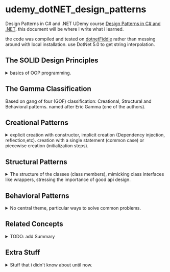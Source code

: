 # udemy_dotNET_design_patterns

Design Patterns in C# and .NET
UDemy course [Design Patterns in C# and .NET](https://www.udemy.com/course/design-patterns-csharp-dotnet).
this document will be where I write what i learned.

the code was compiled and tested on [dotnetFiddle](https://dotnetfiddle.net/) rather than messing around with local installation. use DotNet 5.0 to get string interpolation.

## The SOLID Design Principles
<details>
<summary>
basics of OOP programming.
</summary>

### Single Responsibility Principle

Any particular class / function / object should have only one reason to change.  
External functionalities aren't part of the core class and should go in a helper module. A red flag for violation of the principal is use of external resources like files, streams or sockets.

### Open Closed Principle

Class should be open for extension (derived classes), closed for changes (modifications). Changes to derived classes should not require changes in the base class. 

example of using ISpecification and Combinators.

### Liskov Substitution Principle

You can always use a derived class when a base class is expected. the classic example of squares and rectangles (which aren't fit for the Liskov substitution!).

### Interface Segregation Principle

Interfaces should require the minimal functionality, and nothing else. don't require more functionality in the interface then needed. "don't pay for what you don't need!", separate interfaces to the minimal requirements and combine them as higher level interfaces if needed (interfaces can inherit).  

*YAGNI*: you ain't going to need it.  
A red flag is functions that aren't supported (throw exceptions, do no-ops, always error).

### Dependency Inversion Principle
High level modules should not depend of low level modules. Use abstractions.  
Consume classes as interfaces, so they are decoupled from other classes which uses them. Don't depend on concrete classes in input / member variables. Prefer using interfaces (for both levels).

</details>

## The Gamma Classification

Based on gang of four (GOF) classification: Creational, Structural and Behavioral patterns. named after Eric Gamma (one of the authors).


## Creational Patterns

<details>
<summary>
explicit creation with constructor, implicit creation (Dependency injection, reflection,etc). creation with a single statement (common case) or piecewise creation (initialization steps).
</summary>


### Builder
<details>
<summary>
When piecewise object construction is complicated, provide an API for doing it succinctly.
</summary>
Some objects are complicated to build. but a constructor with too many arguments isn't a reasonable behavior. A builder class is a separate class that is used to hold all the pieces together until finally calling the real class constructor.

Think about the C# StringBuilder which is used to build a string object. 
``` csharp
static void Main(string[] args)
{
    var sb = New StringBuilder();
    sb.append("str1");
    sb.append("str2");
    var str = sb.toString();
    };
}
```
we can imagine a specialized HTMLBuilder class that nows how to write elements inside a tag and construct the final string, and it can add children elements and create the final html text. this is similar to what react does with javaX.


**Fluent Interface**: an interface for chaining together commands by always returning the reference to the active object.

``` csharp
public class MyClass
{
    public MyClass Foo(int x)
    {
        //do something with x
        return this;
    }

    static void Main(string[] args)
    {
    var myclass = New MyClass();
    my.class.foo(1).foo(2);
    };
}
```

There is a problem in inheriting from fluent interface. if we methods from the base class, they return the reference as the base class, which has limited functionality. we can use the [Curiously Recurring Template Pattern](https://en.wikipedia.org/wiki/Curiously_recurring_template_pattern) to always return the most derived class.

``` csharp
public class MyClass
{
    public MyClass Foo(int x)
    {
        //do something with x
        return this;
    }

}

public class MyClassDerived : MyClass
{
    public MyClassDerived bar(string x)
    {
        //do something with x
        return this;
    }
}

public class BaseCRTP<SELF>: BaseCRTP<SELF}>
{
    public SELF Foo(int x)
    {
        //do something with x
        return (SELF)this;
    }

}

public class DerivedCRTP<SELF> : BaseCRTP<DerivedCRTP<SELF>>
{
    public SELF bar(string x)
    {
        //do something with x
        return (SELF)this;
    }

}
static void Main(string[] args)
{
    var myclass = New MyClassDerived();
    // this will fail!
    //my.class.foo(1).bar("laa");
    // this will work
    var myCRTP = new DerivedCRTP<DerivedCRTP>();
    myCRTP.foo(1).bar("laa");
};
```
we can add a method *.build()* that actually constructs the final object in the end.  

#### Functional Builder

An example of using a functional builder: a builder object with a list of functions, extension methods and open/closed principal. then we can make this an abstract builder class that can work for any type of class

#### Faceted Builder

using a *facade* design pattern to hold the reference to class, and then using more than one builder on it. the containing object exposes different builders (with the same object as the reference) and allows the user to switch between different 'builder' mechanisms.

</details>

### Factories

<details>
<summary>
A component responsible solely for the wholesale (not piecewise) creation of objects.
</summary>

#### Factory Method

Normal constructors must have the same (none descriptive) name, if you want to provide defaults this can turn into a mess ("optional parameters hell"). you can't have the same parameters for different functions because that's not possible in overloading functions (all the ctors have the same name!) and you can't give a derived class without explicitly calling for that derived class ctor.

##### Point Example 

we have a Point constructor that take x,y coordinates, and we want a constructor that can take polar points (rho, theta), but we already have a constructor with (double,double) arguments. so we can start adding parameters to determine how to use the doubles. but this is uncomfortable, and we lose the explicit naming of the parameters and we must have documentation explaining this.  
If we want to be explicit, we can have derived class (cartesian point,polar point) that have properly named constructors, but that feels like a misuse of inheritance. the functionality is still the same and still exists solely in the base class.  
C# resharper actually had a quick action to refactor a constructor into a factory method. This is a static class function that calls the (preferably private/protected) constructor.

##### Asynchronous Factory Method

We can't do a-synchronized stuff inside a constructor. We can have a separate init async function that is used severalty. but then we relay on the user to call it after each creation. to ensue this we can add factory method that calls the constructor and then the async initialization method before returning it to the user.



#### Factory Class

if we have big enough class, it might be better in terms of SRP (single responsibility principle) to separate the class creation methods (factory methods) from the class itself. so we can have a Factory class with a sole reputability of providing ways to create the object.  
we can fiddle around with the access modifiers by making it internal (so only the package classes can create it). Alternatively, we can make the factory a static inner class (and the constructor private) so that no external code can create the class, and the only way to create instances of this object is via the static factory class, which has access to other private methods of the containing class.

we can see this in action in C# [Task.Factory](https://docs.microsoft.com/en-us/dotnet/api/system.threading.tasks.taskfactory?view=net-5.0).

we can have factory properties: always create an object with some specified parameters. if this object can't be changed, then it's better to have it as a singleton/static class member (initialled just once)
``` csharp
public class Point
{
    private Point(x,y)
    {
        // constructor..
    }
    public static Point OriginProperty => new Point(0,0); // new point each call
    public static Point OriginMember = new Point(0,0); // created once
}
```

#### Abstract Factory (Interface Factory)

**name is misleading, abstract in this context means interface, not a 'base class that can't be instantiated on its' own'.**  
Give out ~~abstract~~ interface objects (rather than concrete objects). we can also have interface for the abstract factory itself, so that's an hierarchical factory design.  
the example in the video is a hot drinks machine which uses Activator.CreateInstance() to create classes with reflection.

the example has a bit of violating the OCP (open close principle) by using enums. it can be fixed with reflections again (on with dependency injection, as it should be used in production code), we take all classes that implement the interface from the assembly (avoiding the interface itself) and create them as our factories. to create an actual drink we have a method to expose the available options with a primitive type identifer (index number, string name) that we can accept from the user (don't forget to validate it!) and access the correct factory.
</details>

### Prototype

<details>
<summary>
A partially or fully initialized object that you copy (clone) and make use of.
</summary>

All about object copying. We don't design object from scratch. we make a copy and then change it. sometimes it's called a 'clone' of the object, we need deep copying.  
we can either implement DeepCopy as a method/interface ourselves or use a serializer.

#### ICloneable is bad? what about Copy Constructors?

C# provides an interface ICloneable with the method Clone(), but it doesn't specify if it's a shallow copy or deep copy. and it always returns an object frm type Object (we need to explicitly cast it). Clone() sometimes specifies if it does a shallow copy.  
Another concept is taken from C++, the copy constructor. a constructor overload that takes an instance of the same class and calls the copy constructor on the members. but it's weird to do something c++ in c#.

#### IPrototype<T> interface

what about an interface that is both generic (DeepClone() returns T, no need to cast it) and explicitly does deep copying? it's possible, but still cumbersome, because it needs to be implemented in each member of the object.  
This approach doesn't scale well with large inheritance hierarchy. Each derived class must be able to pass parameters to the base class, and there's a lot of repetition going on. we can around it by requiring the class to have a empty default constructor, and implement a method to copy it's own properties into an object of the same class. we also have a default DeepCopy() method. the CopyTo() method copies it's own class properties and calls the base class CopyTo() method. there's an issue of casting to use the default implementation method. there is a problem that deepCopy() can not only copy a derived class, it can also copy a derived class into a base class.

``` csharp
public interface IDeepCopyable<T> where T: new()
{
    void CopyTo(T target);
    //default implementation?
    T DeepCopy()
    {
        T t = new T();
        CopyTo(t);
        return t;
    }
}
```


#### Copy Through Serialization

why bother with all the inheritance and interfaces when can simply use  extension methods on any type by serializing and deserializing. if we want to use the binary formatter, then all the classes and members must be using the [\[Serializable\] attribute](https://docs.microsoft.com/en-us/dotnet/api/system.serializableattribute?view=net-5.0). but we can choose other formatters, each serializer has different requirements. the xmlSerializer requires an empty parameterless constructor.

``` csharp
//extension method, takes this as argument, so can be called on anything?
public static T DeepCopy<T>(this T self)
{
    var stream = new MemoryStream();
    var formatter = new BinaryFormatter(); //requires the [Serializable] attribute
    formatter.serialize(stream, self); //write to stream
    stream.seek(0,SeekOrigin.Begin);  //start of stream;
    object copy = formatter.Deserialize(stream); //read from stream
    stream.close(); //maybe we could have used 'using'
    return (T) copy; //cast to T;
}

public static T DeepCopyXml<T>(this T self)
{
    using (var stream = new MemoryStream()) //will close the stream on it's own.
    {
        var serializer = new XmlSerializer(typeof(T));
        serializer.Serialize(stream,self);
        stream.Position = 0; //same as Seek, bring the stream back to the start;
        return (T)serializer.Deserialize(stream);
    }
}
```
</details>

### Singleton

<details>
<summary>
A component which is instantiated only once.
</summary>

The very hated pattern, even said that is often a design smell.

for some components, it doesn't makes sense to have more than one object of it's kind. important when construction is expensive, we don't want to allow more creations of it, and we want the entire system to use the same instance.
 
keep the constructor private and have a static instance, all the usual lazy or eager instantiation, we can use the system Lazy<> class if we want.

there is a problem: the singleton is a hard coded reference, so testing any component that uses it means testing on a 'live' component, and we can't write tests because the data might change, and we are using the live component (and one day, we will do something stupid to mess it up and the whole team will have to stop everything and fix it), so things are already in danger. we can mitigate this by using dependency injection. 

instead of implementing a singleton, we create a normal class, and use a dependency injection framework to treat it as such.

``` csharp
public void DependencyInjection()
{
    var cb = new ContainerBuilder(); //dependency 
    cb.RegisterType<OrdinaryDatabase>() //register the normal class or mock data
    .As<IDatabase> //the interface it implements
    .SingleInstance(); // require just one of them.
    cb.RegisterType<ConfigurableRecordFinder>(); //register a type that uses the interface.
    using (var c = cb.Build())
    {
        var rf = c.Resolve<ConfigurableRecordFinder>();
    }
}
```

why Singleton and not static? because we can't use dependency injection with static class. but there is something called [monostate pattern](https://stackoverflow.com/questions/624653/is-monostate-the-good-cousin-of-the-evil-singleton) which aims to have our cake and eat it. we can use 'new' to instantiate new objects, but all objects are referring to static fields. so maybe this means we can inherit from the class and still keep a single state.

thread safety: we can have a singleton for each thread by using a ThreadLocal<> wrapper and combine it with the other singleton implementations. we can also get the same results by using some container framework like we did with the dependency injection.

#### Ambient context pattern

some data that is changing, but also shared?
example in video. stack of contexts? scoping, disposing.   

</details>

</details>

## Structural Patterns

<details>
<summary>
The structure of the classes (class members), mimicking class interfaces like wrappers, stressing the importance of good api design.
</summary>

### Adapter

<details>
<summary>
A construct which adapts an existing interface X to conform to the required interface Y.
</summary>
imagine a electrical adapter for different power outlets.  
we take one class and force it to conform to some given interface, either by creating a new class or forwarding calls. can be as simple or as complicated as needed.

#### Caching

If our adapter uses a large amount of temporary data (creating objects), it might be more efficient to do some caching and retain the data internally. this of course assumes that we are going to reuse the same objects and that they are constant and not changing.

#### Generic Value Adapter

*not sure what's the point, actually*  
this would be trivial in c++. but in c# this requires quite a bit of work. there is a big example that. see file. basically, we need to propagate the type information in the entire hierarchy, we simply throw TSelf everywhere.

#### Adapter with dependency injection

an example with the container pattern and the command pattern. we use the *ContainerBuilder.RegisterAdapter()* method and the metadata feature.

</details>

### Bridge

<details>
<summary>
A mechanism that decouples an interface (hierarchy) from implementation (hierarchy).
</summary>
Avoiding a 'cartesian product complexity explosion' situation, if we have different features in a class hierarchy, each inheritance level can double the amount of classes. we rather use aggregation/composition than inheritance.  
if an interface has two options, we don't add the interface implementation to the class definition, we keep it as member so it doesn't require us to stack levels of inheritance classes.
should probably go along with dependency injection.

I think the difference between this a a decorator is that decorator is designed to hold itself in a nested level, while the bridge pattern is about horizontal levels. I think that this can be achieved with templates, but who am i to decide..?
</details>

### Composite

<details>
<summary>
A mechanism for treating individual (scalar) object and compositions of objects in a uniform matter.
</summary>

An example of a drawing application using a Composite to aggregate Graphic Objects together. the base class contains other object of itself. object can contain both it's own data and components, and the API doesn't care about it.  
An example of a neuron network containing a neuron class, a neuron layer and eventually a neuron rind. instead, we treat a single neuron as a collection of neuron as well. we define the neuron class an IEnumerable\<neuron\>, and **define the api around the collection of elements**, so we can treat a singular element the same as the aggregate.

going back to the open closed principle, where we created an 'AndSpecification' as a combinator of ISpecification, we can replace it with a 'CompositeSpecification' base class that can handle any number of CompositeSpecification (single, two, many) which can be combined in different ways.

based on the exercise, we should look at the IEnumerable interface.

</details>

### Decorator

<details>
<summary>
Facilitates the addition of behaviors to individual object without inheriting from them.
</summary>

sticking to the open code principle, extend functionality, keep the new changes separate (single responsibility principle), also work with sealed objects that can't be inherited.

it may or may not proxy calls to the decorated objects, it allows us to create runtime different decorators chains. we can use dynamic decorations (by passing around objects as references), or static decorations, which aren't as complex because of how the language treats generics (it's much more impressive in c++).

#### Decorating a Sealed class - CodeBuilder and StringBuilder

example of decorating the StringBuilder class. it's a sealed class (can't inherit from it) so if we need new functionality, we can't simply inherit and override. StringBuilder is actually a fluent class, so even if we delegate everything to the StringBuilder member, we need some manual changes.

#### Adapter - Decorator 

a class that uses both a StringBuilder member and adapts it to conform to regular string operations (constructor from string literal, concatenation with strings with the plus operator). this allows us quickly refactor any inefficient string objects into more efficient code (which is implemented via the StringBuilder) without changing any operations besides the creation of the object.

#### Pseudo Multiple Inheritance

C# and java don't support multiple inheritance. we use interfaces instead. but if we still need more than one base class (for member variables), we can use composition. the 'derived' class implements the interfaces, but delegates them to member variables.  
this brings back the diamond inheritance problem, if the two members (which are supposed to be base class) have a common property, we need to keep the values in sync. there isn't a 'clean' virtual inheritance like in c++.

#### Multiple Inheritance with Default interface members

modern c# allows us to have default implementations for interface methods;
``` csharp
public interface ICreature
{
    int Age {get; set;}
}

public interface IBird:ICreature
{
    void Fly()
    {
        if (Age >10)
        {
            Console.WriteLine("Flying!");
        }
    }
}
```
options of adding behaviors
1. Inheritance
2. Wrapper class
3. Extension methods.
4. C#8 default interface methods.

we can't actually call the default methods from the concrete class (if we the derived class didn't implement it), we must refer to our object as the interface via casting  or by using the "if (o **is** Obj obj)" syntax.

#### Dynamic Decorator Composition

this is probably the classic way to learn decorator design pattern,an object holds a reference to an object of the same interface, and delegates the operations after (or before) adding it's own special behavior.

there is a possible issue with Dynamic Decorator Composition, we can create a cycle that two decorators modify the same 'functionality', what does it mean that a shape has two 'color decorator'?. this can't be statically detected.  
this can be solved with a CyclePolicy:
``` csharp
public abstract class ShapeDecoratorCyclePolicy
{
    public abstract bool TypeAdditionAllowed(Type type,IList<Type> allTypes);
    public abstract bool ApplicationAllowed(Type type,IList<Type> allTypes);
}

public class ThrowOnCyclePolicy:ShapeDecoratorCyclePolicy
{
    private bool handler(Type type,IList<Type> allTypes)
    {
        if (allTypes.Contains(type))
        {
            throw new InvalidOperationsException($"cycle!");
        }
        return true;
    }
    public override bool TypeAdditionAllowed(Type type,IList<Type> allTypes)
    {
        return handler(type,allTypes);
    }
    public override bool ApplicationAllowed(Type type,IList<Type> allTypes)
    {
        return handler(type,allTypes);
    }
}
```
there is an common practice in c# of having both a generic and none generic classes with the same name. it has something to do with the *is* operator. see file. it's another **curious recursive template pattern** thing with inheriting from TSelf; the policy is a **strategy design pattern**.

#### Static Decorator Compositions

this is something that works in languages with compile time templates like c++.  in the example everything requires having a default constructor. we have a problem with the inner constructors. and how to access and expose the properties of the inner decorator. **this isn't a viable solution to C# production code**.

#### Decorator in dependency injection

using ContainerBuilder. we can register it as a named decorator, and supply it with a lambda to resolve the decorator properly.
</details>

### Facade

<details>
<summary>
Provides a simple, easy to understand user interface over a large and sophisticated body of code.
</summary>

exposing several components through a single interface.
DirectX and OpenGL are rendering images techniques that go faster than the regular console.
an example of pre-rendered console app, the custom console class is facade over a much more complicated code that is hidden from the user. the implementation itself depends on how simple/complicated we want to expose.  
we can additionally expose more internal operations for more experienced users to use.

</details>

### Flyweight

<details>
<summary>
A space optimization technique that lets use use less memory by storing externally the data associated with similar objects.
</summary>

the goal is to avoid redundancy when storing data. avoid duplication across objects. [String Interning](https://en.wikipedia.org/wiki/String_interning) is an example of it, string literals (which are immutable) that have the same text are stored just once. we can use references, keys, pointers, indices or some other way to save the precious memory.

example of storing strings in a static array and having each object keep indices of the strings it uses. it's probably a bit longer to construct with all the string actions but we use less memory.  
another example of using ranges (start end pairs) instead of of keeping a separate flag for each position.

we try to store any data externally and minimize how much of it we store. 

*turns out I've been using this all the time!*
</details>

### Proxy

<details>
<summary>
A class that functions as an interface to a particular resource. the resource may be remote, expensive to construct, or may require logging or some some other added functionality.
</summary>

avoid changing code by using the same interface with different behavior, allow for remote calls (calls to a different process),logged calls (write to log) or guarded calls (check for validity of arguments) without changing the interface.

#### Protection Proxy

a class that controls access to a different class and performs additional checks on it. can be used to authentication resources. we keep the same core functionality the same, but we control if it's possible to call on it or not.

#### Property Proxy

rather than use a value as property, we can use a class as that property, and this class controls the value. we can avoid setting the value if the existing value is the same.

``` csharp
public class Property<T>
{
    private T value;
    public T Value
    {
        get=> value;
        set {
            if (Equals(this.value, value))
            {
                //do nothing
            }
            else
            {
                this.value = value;
            }
        }
    }

    public static implicit operator T(Property<T> property)
    {
        return property.value;
    }
    public static implicit operator Property<t>(T value)
    {
        return new Property<T>(value);
    }
    //equality operators... 
}
```
there is an issue with the = operator. C# doesn't allow us to overload the assignment operator (unlike C++), so it would create a new property rather than mutate the value. so we actually keep the property<T> class private and provide property T that has a custom setter to change the private property.

``` csharp
public class Creature{
    private Property<int> agility= new Property<int>();
    public int Agility {
    get{return agility.Value;}
    set{agility.Value= value;}
    }
}
```

*in Landa we had ParameterValue\<T\> and ParameterConstraint\<T\> classes*

#### Value Proxy

a wrapper on a primitive type that provides some extra juice and consolidates synthetic sugar into the class.
example for creating a 'Percentage' class.
use extension method to allow construction of class from value

``` csharp
    public struct Percentage
    {
        private readonly float value;
        internal Percentage(float value)
        {
            this.value=value;
        }
        public static float operator *(float f, Percentage p)
        {
            return f*p.value;
        }
        public static Percentage operator +(Percentage p1, Percentage p2)
        {
            return new Percentage(p1.value+ p2.value);
        }
    }
    
    public static Percentage Percent(this int value)
    {
        return new Percentage (value/100.f);
    }
    
```

#### Composite Proxy: SoA/AoS

*structure of arrays* or *array of structures*?

different storage for a class that behave the same. instead of having an array of N objects with 3 properties, we can have 3 N sized Arrays. the external object simply stores the reference and all it's actions are performed with the index on the arrays. this way we can perform actions on a single proxy element and all the similar data is located near each other.

#### Composite Proxy with Array backed Properties

grouping properties together with a composite proxy.
we can have a property All that does all the 'set' commands together. the get command should return a nullable object (bool?), if they are all the same, we return the value, otherwise, we return a null.

but rather than use names properties, we can use array backed properties, and now we can use array methods, so it's easier to extend this.

#### Dynamic Proxy for logging

we can have a dynamic proxy, example with using dynamicObject and reflection. we override the 'TryInvokeMember' method. we use a generic factory method and the .ActLike() method from some *ImpromptuInterface* library and .As\<Interface\> (we need to override somethings)

#### Proxy vs Decorator

* Proxy provides an identical interface, Decorator provides an enchanted interface,
* Decorator typically aggregates (or has reference to) what it's decorating, a proxy doesn't necessarily.
* a proxy might not even be working with a real materialized object. like Lazy object.

#### View Model

we can use a proxy to add validation to a class and keep the UI concerns separate from the class itself. 
MVVM (model, view, view model)
Model - the data itself
View - the UI stuff
View Model - usually a proxy over the Model, provides the 'onPropertyChanged' stuff.
we can use this together with a decorator to get some additional functionality.

#### Bit Fragging

Boolean isn't a really stored as a bit. that's a problem if you have too many bool properties it might be a memory issue. we have BitArray ov VectorBit\<32\> in the standard library. but if we want a different fragmentation (like, 0,1,2,3) we can store them in bits and use a proxy over them. this is similar to the bit fields in classic C.

example of using a set of operators to find if an array of numbers and can reach an value.
> 1,3,5,7 -> 0.  
which set of 4 operators allows us to reach zero?
1 - 3 - 5 - 7 =0.
can we find for each number if there is an operator set that reaches this value?

an example of using an index property and enums to do a formula evaluation.

</details>

</details>

## Behavioral Patterns

<details>
<summary>
No central theme, particular ways to solve common problems.
</summary>

### Chain Of Responsibility

<details>
<summary>
A chain of components who all get a chance to process a command or a query, optionally having default processing implementation and an ability to terminate the processing chain.
</summary>

which component handles events? where does the handling stop? in which order does this happen? how are effects compounded across elements.

**CQS** Command Query Separation :  
Query: get information  
Command: ask for action or change  
therefore, QCS means having different means of sending commands and queries.
in the chain of command pattern we can have listeners that listen on the commands and modify them.

something like a linked list of Modifying elements (is this not the decorator pattern?) that request handling from one another.

an example using a cardGame with modifiers on the creature with method Chain. including the interception of calls in a modifier class.

the problem in that example is that the inner object is mutated, and also exposed outside, so we can't easily remove a layer from it. the better implementation uses a Mediator pattern and events. this called a *Broker Chain*.  we have a query object that acts as the 'getter' method. we use an abstract base class. the modifier class listens to events and if it's relevant right now than we modify the result of the query. we can also make them *IDisposable* so that they remove themselves from the chain when they're done.


note: I did the exercise and I thought it was a mess, my code wasn't accepted at all, so i included the solution code instead with my comments. I think it's a stupid implementation. 

</details>

### Command

<details>
<summary>
An object which represents an instruction to perform a particular action. contains all the information necessary for the action to be taken.
</summary>

There is no built-in 'undo' action in C#, there is no easy way to serialize a sequence of actions. are 'queries' commands? that depends. they are an object that performs a thing, but we still have the Query-Command Separation concept.

we can string several commands together to perform complex actions, or write a single command that contains the whole logic of an operation. the commands encapsulate the 'main' of the program, and can be used from a UI, stored in a database, and even have an 'undo' operation (be sure to only allow rollbacks if operation was successful, and only do this once!). commands can also hold state. this allows us to create a transactional model.

we need a command, a command processor, and then we can add an undo action or composite commands (called macros).

#### Composite Commands

a combination of the composite pattern and the command pattern. a single command that is a composite of several commands together.

An example of commands in a bank account program. need to handle a situation where some commands were successful and some were not.


</details>

### Interpreter

<details>
<summary>
A Component that process **structured** text data. Does so by turning it into separate lexical tokens (*lexing*) and then interpreting sequences of said tokens (*parsing*).
</summary>

processing textual input into executables actions. parsing text into something structured. this is what fuels regex, IDEs, python code, HTML, XML, code suggestions and suggestions, and of course: Compilers from source code to Binary code.

an example of parsing a text string containing simple mathematical expressions, numbers, parentheses, plus and minus operators.  
a token is any single element, in our case: numbers, operations, brackets.

first stage it to lex - takes an string input and turns it into a collection of tokens.
the next stage is parsing. how are do the tokens interact with one another? how do they relate to each other, and which order?

``` csharp
// warning! don't rely on this code! it didn't work well for me in the exercise!
public class Token
{
    public Enum Type
    {
        Integer, Plus, Minus, LeftParentheses, RightParentheses;
    }

    public Type tokenType;
    public string Text;

    public override string ToString()
    {
        return $"`{Text}`";
    }
    public static List<Token> Lex(string input)
    {
        var results = new List<Token>();
        for (int i =0; i < input.Length ;++i)
        {
            switch(input[i])
            {
                case '+':
                results.Add(new Token(Token.Type.Plus),"+"));
                break;
                case '-':
                results.Add(new Token(Token.Type.Minus,"-"));
                break;
                case '(':
                results.Add(new Token(Token.Type.LeftParentheses,"("));
                break;
                case ')':
                results.Add(new Token(Token.Type.RightParentheses,")"));
                break;
                default:
                var sb = new StringBuilder(input[i].ToString())
                {
                    for (int j=i+1; j <input.Length;++j)
                    {
                        if (char.IsDigit(input[j]))
                        {
                            sb.Append(input[j]);
                            ++i; //this is for the next big loop!
                        }
                        else
                        {
                            results.Add(new Token(Token.Type.Integer,sb.ToString()));
                            break; //break the char processing loop!
                        }
                    }
                }
                break; //break the switch statement.
            }
        }
        return results;
    }
}

```

ANTLR - Another Tool For Language Recognition. a parser to generate structured data from input,
</details>

### Iterator

<details>
<summary>
An object (or, in .NET, a method), that facilitates the traversal of a data structure.
</summary>

Traversal of data functions. Iterator is the class that facilitates the traversal by keeping a reference to the current element and knows how to move to the next element. C# has the implicit iterator construct with the IEnumerable interfaces and the *yield return* statements.

An example of binary tree, doing in-order-traversal:

Traversals of tree 
``` json
{
"root":{
    "value":1,
    "left": {"value":2},
    "right": {"value":3}
    }
};
```
>   
      1  
     / \ 
    2   3

* In-Order: left, this, right: 2,1,3
* Pre-Order: this, left, right: 1,2,3
* Post-Order: right,this,left: 3,2,1


the basic form of an iterator has the current Data Node, a moveNext method that returns true and moves the iterator forward. this is the tr
traditional form, like how it's implemented in c or c++.

``` csharp
public class Node<T>
{
    T data;
    Node<T> Parent,Left,Right; //bi directional Node
}
public class InOrderIterator<T>
{
    private readonly Node<T> root;
    public Node<T> Current;
    private bool yieldedStart = false; //used just once;
    public InOrderIterator<T>(Node<T> root)
    {
        this.root = root;
        Current = root;
        while (Current.left != null)
        {
            Current=Current.Left; //go all the way left!
        }
    }
    public bool MoveNext()
    {
        if (!yieldedStart)
        {
            yieldedStart= true; //happens once!
            return true;
        }

        if (Current.Right != null)
        {
            Current = Current.Right; // one to the right
            while (Current.left != null)
            {
                Current=Current.Left; //go all the way left!
            }
            return true;
        }
        else
        {
            var p = Current.Parent;
            while (p!= null && Current == p.Right) // we have a parent, and we are coming from the right side of it.
            {
                Current =p;
                p = p.parent;
            }
            Current = p;
            return Current != null;

        }
    }

    public void Reset(){
        //additional operations
        //Current = root;
        //yieldedStart= false;
    }
}

```

but we can do better in C#, we have the yield return keyword for this. this creates a state machine for us. this is recursive, readable and simple

``` csharp
public class BinaryTree<T>
{
    private Node<T> root;

    public IEnumerable<Node<T>> InOrder
    {
        get
        {
            //local method?
            IEnumerable<Node<T>> TraverseInOrder(Node<T> current)
            {
                // left elements
                if (current.Left != null)
                {
                    foreach (var left in TraverseInOrder(current.Left))
                    {
                        yield return left;
                    }
                }
                // this element
                yield return current;
                // right elements
                if (current.Right != null)
                {
                    foreach (var right in TraverseInOrder(current.Right))
                    {
                        yield return right;
                    }
                }
            }

            foreach (var node in TraverseInOrder(root))
            {
                yield return node;
            }
        }
    }
}
```


#### Duck Typing

an IEnumerable type is a class that has a *GetEnumerator* method which returns an *Iterator* with *MoveNext* method that returns a bool and a *Current* property. we don't need to declare the class as IEnumerable. as long as we have GetEnumerator method, we can do a *foreach* loop.  
most of the actions in c# require a formal Interface, but duck typing doesn't.


#### Array-backed Properties (revisited)

if we stick our elements in an array, we can use linq to take advantage of the array methods rather than access them directly.  
*not sure about this*

</details>

### Mediator

<details>
<summary>
A component that facilitates communication between components without them necessarily being aware of each other or having direct (reference) access to each other.
</summary>

allowing components to be unaware of one another. we don't want direct reference to one another, but rather a single component that controls the flows.

example of a chatroom, or any service with multiple clients (online games). we use something called *event broker* (or *event bus*). the event broker is an *IObservable* object with publisher/subscriber with the *.OfType\<EventType\>().Subscribe(()=>{});* syntax. also uses dependency injection.  
we have base actor class, base event class and a broker class. the actors publish an event to the broker, and are subscribed to events on it. no actor is directly aware of the other actors. they only operate through the events.

library [MediatR](https://github.com/jbogard/MediatR) example demo. uses interfaces *Command:IRequest\<Response\>, IRequestHandler\<Command,Response\>* that uses async await syntax. using dependency injection again with \<ServiceFactory\> to register the command handler. there are some requirement to use async, so this needs to handled.
</details>

### Memento

<details>
<summary>
A token/handle representing the system state. Lets us roll back to the state when the token was generated. May or may not directly expose state information.
</summary>
the goal is to allow an object to return to a previous state with a token. save a snapshot of the objects and allow the system to restore the object to that state. typically an immutable object so it can't be changed from outside.

our object is separated from it's state, and can restore the state from a token at anytime.
Undo and Redo: keep all the tokens in the class, including the initial state.

Memento for [interop](https://en.wikipedia.org/wiki/COM_Interop),[Interoperability](https://en.wikipedia.org/wiki/Interoperability): P/Invoke (parallel invocation). *this feels more like the flyweight pattern*.
</details>

### Null Object

<details>
<summary>
A no-op object that conforms to the required interface, satisfying a dependency requirement of some other object.
</summary>
*not part of the gang of 4 pattern. sometimes classified as a structural pattern.*
we assume the objects are generally not null. but what happens if we don't have the object and someone depends on it? we need something to call on at all cases.

this feels like a mock object that simply does nothing. works well with open closed principle. if the object has a dependency on an interface, we have to give it something, and passing a null value is dangerous (unless we were explicitly told it's safe). passing null might cause problems in dependency injection.  
in this pattern, we implement a class that follows all the requirement of the interface but does nothing. if we have properties it's a bit more complicated. null objects aren't always the right solution, sometimes the object should return a result and we simply can't rely on a defaulted result, but that depends on the software requirements.  
we can make this null object a sealed class (to avoid having it inherited) or a singleton (there's no point to have more than one). in modern C# we can have a private sealed class inside the interface and static properties. this way we can implement the default class inside the interface, and expose it solely through the interface. however, this is weird because developers don't expect interfaces to have properties, which makes the code unnatural.

dynamic null object - using DLR (dynamic language runtime). of course, this has worse performance than static classes. example using the ImpromptuInterface library and the INull class (see [ImpromptuInterface] below(#Dynamic-Run-Time-ImpromptuInterface)).
</details>

### Observer

<details>
<summary>
An observer is an object that wishes to be informed about events happening in the system. The entity generating the events is an observable.
</summary>

We want to be informed(notified) when certain things happen, we  want to know when *events* happen. it's partially built in to the language with the *event* keyword, and there are also *IObservable\<T\> ,IObserver\<T\>* interfaces in the system library. there are also *INotifyPropertyChanging, INotifyPropertyChanged* and *BindingList\<T\>, ObservableCollection\<T\>*.

#### The Event Keyword

the event keyword specifies a special operation that other can subscribe onto and.
the signature of the handling method has the invoking object (the observable) and the *EventArgs* object, or a derived object of it, which can contain additional information.

we use the *+= and -=* operators to subscribe to events, there are some weird behavior for multiple subscriptions on the same event by the same method.

``` csharp
public class Person
{
    public event EventHandler<EventArgs> FallsIll; //event
    public void CatchCall()
    {
        FallsIll?.Invoke(this,EventArgs.Empty); //might fail on null exception if no one subscribed

    }
    public static void Main(string[] args)
    {
        var person = new Person();
        person.FallsIll += CallDoctor; //subscribe to the event
    }
    public static void CallDoctor(object sender, EventArgs eventArgs)
    {

    }
}
```

#### Weak Event Pattern

even though C# is managed, it can still have memory leaks when using events. so C# has a design pattern to avoid it.
if we subscribe to something, our observer can't be collected while the observable exists.
we can use *WeakReference*  to check if the item system exists.


``` csharp
public class Button
{
    public event EventHandler Click; //event
    public void Fire()
    {
        Click?.Invoke(this,EventArgs.Empty); //

    }

    public static void CallDoctor(object sender, EventArgs eventArgs)
    {

    }
}
public class Window
{
    public Window(Button button)
    {
        button.Click += Action; // something
    }
    private void Action(object sender, EventArgs eventArgs)
    {

    }
    ~Window()
    {

        //this is the destructor/ finalize method in c#, we rarely see it!
    }
}
public class Demo
{
    public static void Main(string[] args)
    {
        var btn = new Button();
        var win = new Window(win);
        
        //setting window to null;
        window =null;
        
        // run garbage collector
        GC.Collect();
        GC.WaitForPendingFinalizers();
        GC.Collect();
    }
}
```

to handle this issue we can either use IDisposable to unsubscribe from events. but there is also a *WeakEventManager\<obj,EvenArgs\>* which controls this itself. this means we no longer use the *+= or -=*  syntax.

``` csharp
public class Button2
{
    public event EventHandler Click; //event
    public void Fire()
    {
        Click?.Invoke(this,EventArgs.Empty); //

    }

    public static void CallDoctor(object sender, EventArgs eventArgs)
    {

    }
}
public class Window2
{
    public Window2(Button2 button)
    {
        WeakEventManager<Button2,EventArgs>
        .AddHandler(button,"Clicked",Action);
    }
    private void Action(object sender, EventArgs eventArgs)
    {

    }
    ~Window2()
    {

        //this is the destructor/ finalize method in c#, we rarely see it!
    }
}
public class Demo
{
    public static void Main(string[] args)
    {
        var btn = new Button2();
        var win = new Window2(win);
        
        //setting window to null;
        window =null;
        
        // run garbage collector
        GC.Collect();
        GC.WaitForPendingFinalizers();
        GC.Collect();
    }
}
```

#### Observer via Special Interfaces

RX:Reactive extensions.  
ordinary events have event leaks, once we subscribe to something, the subscription is invisible. in RX there is pattern of IDisposable. The reactive extensions allow us some simplified stuff for easier use, but the explicit form is detailed here:

``` csharp
public class Event
{

}

public class FallsIllEvent: Event
{
    public string Address {get;set;}
}
public class Person : IObservable<Event> //
{
    private readonly HashSet<Subscription> Subscriptions = new HashSet<Subscription>();
    public void CatchCold()
    {
        foreach (var s in Subscriptions)
        {
            s.OnNext( new FallsIllEvent{Address = "street"}); //fire events;
        }

    }
    public IDisposable Subscribe(IObserver<Event> observer)
    {
        var sub = new Subscription(this,observer);
        Subscriptions.Add(sub);
        return sub;
    }

// a private class
    private class Subscription : IDisposable
    {
        private readonly Person Person;
        public readonly IObserver<event> Observer;
        public Subscription(Person person,IObserver<Event> observer)
        {
            Person=person;
            Observer = observer;
        }
        public void Dispose()
        {
            Person.Subscriptions.Remove(this);
        }
    }
}
public class Program:IObserver<Event>
{

    public Program()
    {
        var person = new Person();
        var sub = Person.Subscribe(this);
        
        person.CatchCold();
    }
    public static void Main(string[] args)
    {
        var program = new Program();
        
    }
    public void OnCompleted()
    {
        // no more events to be generated

    }
    public void OnError(exception error)
    {
        
    }
    public void OnNext(Event value)
    {
        //this is the serious one.
        if (value is FallsIllEvent args)        
        {
            //do something with args
        }
    }
}

//the RX syntax 
public class RXProgram:IObserver<Event>
{   

    public RXProgram()
    {
        var p =new Person();        
        //simplified form
        p.OfType<FallsIllEvent>()
            .Subscribe(args => {/*do something*/});
        p.CatchCold();
    }

}
```

#### Observable Collections

still in the world of reactive components.
classes that implement *INotifyPropertyChanged* have *PropertyChanged* event and *OnPropertyChanged* Invoker. we can be notified on one property change. here are all sorts of ways to do this. there are BindingLists and observable collections and stuff like that. this is really important fo UI elements.


``` csharp
public class Market: INotifyPropertyChanged
{
    private float volatility;
    public float Volatility
    {
        get{return volatility;}
        set{
            if(volatility.Equals(value)) return;
            volatility= value;
            OnPropertyChanged();
        }
    }
    public event PropertyChangedEventHandler PropertyChanged;

    [NotifyPropertyChangedInvoker]
    protected virtual void OnPropertyChanged([CallerMemberName] string propertyName = null)
    {
     PropertyChanged?.Invoke(This, new PropertyChangedEventArgs(propertyName));   
    }
}
public class MarketList 
{
    private list<float> prices = new list<float>();
    
    public void AddPrice(float price)
    {
        prices.Add(price);
        PriceAdded?.Invoke(this,price);
    }
    public event EventHandler<float> PriceAdded;
}

public class BindingMarketList
{
    public BindingList<float> Prices = new BindingList<float>();
}

public class Program
{
    public static void Main(string[] args)
    {
        var m = new Market();
        market.PropertyChanged += (sender, eventArgs) =>
        {
            if (eventArgs.PropertyName == "Volatility")
            {
                //do something;
            }
        };
        m.Volatility = 100.0f;

        var ml = new MarketList();
        ml.PriceAdded += (sender,price) =
        {
            // do something;
        };
        ml.AddPrice(50.0f);

        var mlb = new BindingMarketList();
        mlb.Prices.ListChanged += (sender,eventArgs) =>
        {
            if (eventArgs.ListChangedType == listChangedType.ItemAdded)
            {
                float price = ((BindingList<float>)sender)[eventArgs.newIndex];
            }
        };

        mlb.Prices.Add(25.0f);
    }
}

```

#### Bidirectional Observers

a bit more control than bindingList; trying to synchronize data between objects. we need the case guards to prevent infinite loops. in windows forms we have this built in as 'binding'. in our example we use Expression\<Func\<object\>\>.

``` csharp
public class Program
{
    public class Product : INotifyProductChanged
    {
        private string name;
        public string Name 
        {
            get=>name;
            set
            {
                if (value== name)return;
                name= value;
                OnPropertyChanged();
            }
        }
        public event PropertyChangedEventHandler PropertyChanged;

        [NotifyPropertyChangedInvoker]
        protected virtual void OnPropertyChanged([CallerMemberName] string propertyName = null)
        {
            PropertyChanged?.Invoke(This, new PropertyChangedEventArgs (propertyName));   
        }
    }

    public class Window
    {
        private string productName;
        public string ProductName 
        {
            get=>productName;
            set
            {
                if (value== productName)return;
                productName= value;
                OnPropertyChanged();
            }
        }
        public event PropertyChangedEventHandler PropertyChanged;

        [NotifyPropertyChangedInvoker]
        protected virtual void OnPropertyChanged([CallerMemberName] string propertyName = null)
        {
            PropertyChanged?.Invoke(This, new PropertyChangedEventArgs (propertyName));   
        }
    }

        public sealed class BidirectionalBinding:IDisposable
    {
        private bool disposed;
        public BidirectionalBinding(INotifyPropertyChanged first, Expression<Func<object>> firstProperty,
        INotifyPropertyChanged second, Expression<Func<object>> secondProperty)
        {
            //properties must be memberExpressions, and must be property Info
            id (firstProperty.Body is MemberExpression firstExpression && secondProperty.Body is MemberExpression secondExpression)
            {
                if(firstExpression.Member is PropertyInfo firstProp && secondExpression.Member is PropertyInfo secondProp) 
                {
                    //subscribing
                    first.PropertyChanged +=(sender,arg)=>
                    {
                        if(!disposed)
                        {
                            //reflection
                            secondProp.SetValue(second,firstProp.GetValue(first));
                        }
                    }

                    second.PropertyChanged +=(sender,arg)=>
                    {
                        if(!disposed)
                        {
                            firstProp.SetValue(first,secondProp.GetValue(second));
                        }
                    }
                }
            }
        }

        public void Dispose()
        {
            dispose = true;
        }
    }

    public static void Main(string[] args)
    {
        var product = new Product{Name = "Book"};
        var window = new Window{ProductName= "Book"};
        //subscribe to both;
        product.PropertyChanged += (sender,eventArgs) =>
        {
            if (eventArgs.PropertyName == "Name")
            {
                window.ProductName=product.Name;
            }
        };

        window.PropertyChanged += (sender,eventArgs) =>
        {
            if (eventArgs.PropertyName == "ProductName")
            {
                product.Name=window.ProductName;
            }
        };

        var product2 = new Product{Name="BetterBook"};
        var window2 = new Window{ProductName="BetterBook"};
        using var binding = new BidirectionalBinding(
            product2, () => product2.Name,
            window2,() => Window2.ProductName);
    }
}

```



#### Property Dependencies

there is a problem of dependencies between properties. it's a real mess; we can call OnPropertyChange inside setters, but this doesn't scale well. we can try and make this work by employing a visitor.

*I Might need to revisit this*

``` csharp
public class Program
{
    public static void Main(string[] args)
    {
    }
    
    public class Person : INotifyProductChanged
    {
        public bool CanVote => Age >= 16;
        private int age;
        public int Age 
        {
            get=>age;
            set
            {
                if (value== age)return;
                age= value;
                OnPropertyChanged();
                //very simple, but not scalable
                OnPropertyChanged(nameof(CanVote));
            }
        }

        public event PropertyChangedEventHandler PropertyChanged;

        [NotifyPropertyChangedInvoker]
        protected virtual void OnPropertyChanged([CallerMemberName] string propertyName = null)
        {
            PropertyChanged?.Invoke(This, new PropertyChangedEventArgs (propertyName));   
        }
    }

    //person can inherit from this?
    public class PropertyNotificationSupport : INotifyProductChanged
    {
        private readonly Dictionary<string, HashSet<string>> affectedBy = new Dictionary<string, HashSet<string>>();

        public event PropertyChangedEventHandler PropertyChanged;

        [NotifyPropertyChangedInvoker]
        protected virtual void OnPropertyChanged([CallerMemberName] string propertyName = null)
        {
            PropertyChanged?.Invoke(This, new PropertyChangedEventArgs (propertyName));   
            //this is recursive call to all dependencies;
            foreach (var affected in affectedBy.Keys)
            {
                if (affectedBy[affected].Contains(propertyName))
                {
                    OnPropertyChanged(affectedBy); //
                }
            }
        }
    }

    public class BetterPerson : PropertyNotificationSupport
    {
        private readonly Func<bool> canVote;
        public bool CanVote => canVote();
        private int age;
        public int Age 
        {
            get=>age;
            set
            {
                if (value== age)return;
                age= value;
                //this will call the recursive
                OnPropertyChanged();
            }
        }
        public BetterPerson()
        {
            //this is an expression that can be traversed
            canVote = property(nameof(CanVote),()=> Age >=16);

        }
    }
}
```

#### Declarative Event Subscription with Interfaces

so far we only did manual subscription, but here is a convention of doing this automatically. this can be done by attributes or by reflection (as done below).  
we will use autofac again for dependency injection. this is a huge mess of work and contains many shortcuts and hacks. we use singletons to avoid a problem of adding new senders (what about the hold handlers?), we also don't have any way to unsubscribe.

``` csharp
using autofac;
public class Program
{
    //base interface
    public interface IEvent
    {
    }

    //base Sender interface
    public interface ISend<TEvent> where TEvent: IEvent
    {
        event EventHandler<TEvent> Sender;
    }
    //base Handler interface
    public interface IHandle<TEvent> where TEvent: IEvent
    {
        void Handle(object sender, TEvent args);
    }
    //concrete event class
    public class ButtonPressedEvent : IEvent
    {
        public int NumberOfClicks;
    }
    //concrete Sender Class
    public class Button: ISend<ButtonPressedEvent>
    {
        public event EventHandler<TEvent> Sender;
        public void Fire(int clicks)
        {
            Sender?.Invoke(this, new ButtonPressedEvent
            {
                NumberOfClicks = clicks
            });
        }
    }
    //concrete handler class
    public class Logging : IHandle<ButtonPressedEvent>
    {
        public void Handle(object sender, ButtonPressedEvent args)
        {
            //do something
        }
    }
    public static void Main(string[] args)
    {
        var cb = new ContainerBuilder(); //autofac builder;
        var assembly = Assembly.GetExecutingAssembly();
        //register senders
        cb.RegisterAssemblyTypes(assembly)
            .AsClosedTypeOf(typeof(ISend<>))
            .SingleInstance(); // this is for ease of use;
        //register handlers
        cb.RegisterAssemblyTypes(assembly)
            .Where(t=> t.GetInterfaces() //interfaces of type t
                .Any(i=> 
                i.IsGenericType && i.GetGenericTypeDefinition() == typeof(IHandle<>)
            ))
            .OnActivated(act => //after creation
            {
                //if instance is IHandle<foo>, we want to subscribe to any ISender<foo>
                var instanceType = act.Instance.GetType();
                var interfaces = instanceType.GetInterfaces();
                foreach (var i in interfaces)
                {
                    if (i.IsGenericType && i.GetGenericTypeDefinition() == typeof(IHandle<>) )
                    {
                        var arg0 = i.GetGenericArguments()[0]; // this is the foo type;
                        var senderType = typeof(ISend<>).MakeGenericType(arg0);
                        //now we want every instance of an object that is ISend<foo>
                        //luckily, we can get it. somehow
                        var allSenderTypes = typeof(IEnumerable<>)
                            .MakeGenericType(senderType);
                        var allServices = act.Context.Resolve(allSenderTypes);

                        foreach (var service in (IEnumerable)allServices)
                        {
                            var eventInfo = service.GetType().GetEvent("Sender");
                            var handleMethod = instanceType.GetMethod("Handle");
                            var handler = Delegate.CreateDelegate(
                                eventInfo.EventHandlerType,null, handleMethod);
                            eventInfo.AddEventHandler(service, handler);
                        }
                    }
                }
            })
            .SingleInstance()
            .AsSelf();


            var container = cb.Build();
            var button = container.Resolve<Button>();
            var logging = container.Resolve<Logging>();
            button.Fire(1);
            button.Fire(2);
            
     }
}    
```

a different approach is to have an event broker, all the work is done by the broker.
</details>

### State

<details>
<summary>
A pattern in which the object's behavior is determined by its state. An object transitions from one state to another (something needs to  trigger a transition).
A formalized construct which manages states and transitions is calls a state machine.
</summary>

software as a state machine. transitions can be explicit (from inside the object) or in response to events.

if the machine is complex enough, it's probably worth to define all the transitions in a clear and concise way: state entry and exit behavior. actions on event transitions, guard conditions on external factors, default actions when no transition.

#### Classic GOF

the classic example in the GOF is different than what we would do to today. the light switch example. they used classes to represent the state.this might be heavy because each switch required building a new object? also uses bidirectional control flow.

``` csharp
public abstract class State
{
    public virtual void On (Switch switch)
    {
        //do nothing
    }

    public virtual void Off (Switch switch)
    {
        //do nothing
    }
}

public class OnState : State
{
    public override void Off(Switch switch)
    {
        //transition
        switch.state= new OffState();
    }
}

public class OffState : State
{
    public override void On(Switch switch)
    {
        //transition
        switch.state= new OnState();
    }
}
public class Switch
{
    public State state = new OffState();
    public void On()
    {
        //bi-directional control
        state.On(this);
    }
    public void Off()
    {
        //bi-directional control
        state.Off(this);
    }
}
```

#### More Modern Example

if we didn't have any libraries, today we would do something like this:  
example for a phone state machine. we keep our state as an enum and we have different actions (triggers) to switch between them. there is less overhead of build objects at each transition.

``` csharp
public class PhoneStateMachine
{
    public enum State
    {
        OffHook,
        Connecting,
        Connected,
        OnHold
    }

    public enum Triggers
    {
        CallDialed,
        HungUp,
        CallConnected,
        PlaceOnHold,
        TakenOffHold,
        LeftMessage
    }
    //using (a,b) syntax for pairs. we can also use dictionary<state, dictionary<trigger,state>>
    // which triggers moves us to which state.
    private static Dictionary<State,List<(Trigger,State)>> Transitions = new Dictionary<State,List<(Trigger,State)>>
    {
        [State.OffHook] = new List<(Trigger,State)> {
            (Trigger.CallDialed,State.Connecting)
        },
        [State.Connecting] = new List<(Trigger,State)> {
            (Trigger.CallConnected,State.Connected)
            (Trigger.HungUp,State.OffHook),
        },
        [State.Connected] = new List<(Trigger,State)> {
            (Trigger.LeftMessage,State.OffHook),
            (Trigger.PlaceOnHold,State.OnHold),
            (Trigger.HungUp,State.OffHook)
        },
        [State.OnHold] = new List<(Trigger,State)> {
            (Trigger.TakenOffHold,State.Connected),
            (Trigger.HungUp,State.OffHook)
        }
    };
    public static void Main(string[] args)     
    {
        var state = State.OffHook;
        while (true) //infinite loop
        {
            Console.WriteLine($"The phone is currently at state {state}");
            Console.WriteLine($"select one of the following triggers:");
          
            //display options, we use this form because we want access to element by index.
            for (var i =0; i < Transitions[state].Count; ++i)
            {
                var (trigger, _) = Transitions[state][i];
                Console.WriteLine($"{i}. {trigger}:");
            }

            var input = int.Parse(Console.ReadLine()); //no error checking!
            var (_,nextState) =Transitions[state][input]
            state = nextState;
        }
    }
}
```

#### Switch Based State Machine

Combination Lock Example. this time using a switch case for transitions. rather than a dictionary. we can also use goto statements inside the switch (to move into other cases) instead of an infinite loop. this approach is easier in simle cases and we can have some actions in the transitions. this is still a problematic way to define a state machine.

``` csharp
public class CombinationLock
{
    public enum State
    {
        Locked,
        Failed,
        Unlocked
    }

    public static void Main(string[] args)
    {
        string code = "1234";
        var state= State.Locked;
        var entry = new StringBuilder();

        while (true) //infinite loop
        {
            switch (state)
            {
                case State.Locked:
                entry.append(Console.ReadKey().KeyChar);
                if (entry.ToString() == code)
                {
                    state = State.Unlocked;
                    break;
                }
                if (!code.StartsWith(entry.ToString()))
                {
                    state = State.Failed; 
                }
                break;
                case State.Failed:
                Console.CursorLeft = 0; // this will make the console overwrite the existing characters.
                Console.WriteLine("FAILED");
                entry.Clear();
                state= State.Locked;
                break;
                case State.Unlocked:
                Console.CursorLeft = 0; // this will make the console overwrite the existing characters.
                Console.WriteLine("OPENED!");
                return; //end the program
                break;
            }
        }
    }
}
```

#### Switch Expression State Machine

a [switch expression](https://docs.microsoft.com/en-us/dotnet/csharp/language-reference/operators/switch-expression) (from C# 8.0) isn't the same as a switch statement; it can switch on multiple arguments, use or ignore values in some cases, and even have further constrains with the *when* keyword, the default case is called a *guard case*.
This form is a bit easier to read and have complex conditions for switching between states, but we don't have an easy way to add behavior for different states. we can add wrappers that do stuff, but that's an entire mess by itself.

``` csharp
public class TreasureChest
{
    enum ChestState
    {
        Open,
        Closed,
        Locked
    }

    enum Action
    {
        Open,
        Close
    }

    //this is the switch expression. using pattern matching.
    static ChestState Manipulate(ChestState chestState, Action action, bool haveKey) =>
    (chestState,action, haveKey) switch 
    {
        (ChestState.Locked,Action.Open,true) => ChestState.Open,
        (ChestState.Closed,Action.Open,_) => ChestState.Open, //we don't care about the third argument!
        (ChestState.Open,Action.Closed,true) => ChestState.Locked,
        (ChestState.Open,Action.Closed,false) => ChestState.Closed,
        _ => chestState // default value
    };
    public static void Main(string[] args)
    {
        var chestState = ChestState.Locked;
        chestState = Manipulate(chestState,Action.Open,true);
        chestState = Manipulate(chestState,Action.Closed,false);
        chestState = Manipulate(chestState,Action.Closed,false);
    }
}
```

#### State Machine With the Stateless Library

see [bellow](#Stateless-Library). Microsoft also has library for this.



</details>

### Strategy

<details>
<summary>
Enables the exact behavior of a system to be selected either at run-time (dynamic) or at compile-time(static). Also known as a policy (esp. in the C++ World).
</summary>
Partially specify behavior, decompose algorithms into higher and level parts. reuse parts of algorithms and specialize other parts.
This is what we do with sorting algorithms,

example of creating a string from a list for html or markdown syntax with one interface.

``` csharp
public enum OutputFormat
{
    Markdown,
    Html
}
public interface IListStrategy
{
    void Start(StringBuilder sb);
    void End(StringBuilder sb);
    void AddListItem(StringBuilder sb,string item);
}
public class HtmlListStrategy: IListStrategy
{
    public void Start(StringBuilder sb)
    {
        sb.AppendLine("<ul>");
    }
    public void End(StringBuilder sb)
    {
        sb.AppendLine("</ul>");
    }
    public void AddListItem(StringBuilder sb,string item)
    {
        sb.AppendLine($"\t<li>{item}</li>");
    }
}
public class MarkDownListStrategy: IListStrategy
{
    public void Start(StringBuilder sb)
    {

    }
    public void End(StringBuilder sb)
    {

    }
    public void AddListItem(StringBuilder sb,string item)
    {
        sb.AppendLine($" * {item}");
    }
}

public class TextProcessor
{
    private StringBuilder sb = new StringBuilder();
    private IListStrategy listStrategy;

    public TextProcessor (OutputFormat format)
    {
        switch (format)
        {
            case OutputFormat.Markdown:
            listStrategy= new MarkDownListStrategy();
            break;
            case OutputFormat.Html:
            listStrategy= new HtmlListStrategy();
            break;
        }
    }
    public void AppendList(IEnumerable<string> items)
    {
        listStrategy.Start(sb);
        items.ForEach(item => listStrategy.Append(sb,item));
        listStrategy.End(sb);
    }
    public override string ToString()
    {
        return sb.ToString();
    }
}
```

we change the performance by substituting a single component. we can use dependency injection, use generic arguments and template, or simple pass the object in the constructor.

we see the strategy pattern a lot in equality and comparisons algorithms. a class can have default comparison policy (*IComparable/<T/>,IComparable*) or provide a custom policy for the current sort request with a specific policy (lambda, linq, comparator object);

</details>

### Template Method

<details>
<summary>
Allows us to define the 'skelton' of the algorithm, with concrete implementations defined in subclasses
</summary>

similar to the strategy, but using inheritance rather than composition.

Template method: a high level description of the algorithm in the abstract class. combining base class methods with abstract methods in the derived classes. not exactly PIMPL idiom, but using virtual (abstract) methods for implementations from the derived classes.

in the functional programming paradigm, we would used functions as parameters with closure types and lambdas (or nested/local functions).
</details>

### Visitor

<details>
<summary>
A pattern where a component (visitor) is allowed to traverse the entire inheritance hierarchy. Implemented by propagating a single visit() method throughout the entire hierarchy.
</summary>
Define a new method on an entire class hierarchy without modifying every class in the hierarchy and while still having access to special non common members of each class.

dispatch and double dispatch: determine which function to call, depending on the caller and the name of the request, double dispatch allows to the call to depend on two elements, the visitor and the type of element being visited.

we propagate a method that connects to the visitor, and allow the visitor to do the work, we can either use double dispatch or dynamic casting.

#### Base example without visitor

non visitor example: printing mathematical expressions.
``` csharp
public class Program
{
    //could have been an interface.
    public abstract class Expression
    {
        public abstract void Print(StringBuilder sb);
    }

    public class DoubleExpression : Expression
    {
        public double Value {get;set;}
        public override vod Print(StringBuilder sb)
        {
            sb.Append(Value);
        }
    }

    public class AdditionExpression : Expression
    {
        public Expression Left,Right;
        public override vod Print(StringBuilder sb)
        {
            sb.Append("(");
            sb.Append(Left);    
            sb.Append("+");
            sb.Append(Right);    
            sb.Append(")");
        }

    }
    public static void Main(string[] args) TextProcessor 
    {
        var sb = new StringBuilder();
        var ex = new AdditionExpression
        {
            Left = new DoubleExpression{Value =5},
            Right = new AdditionExpression
            {
                Left = new DoubleExpression{Value = 10},
                Right = new DoubleExpression{Value = 7}
            }
        };

        ex.Print(sb);
        Console.WriteLine(sb.ToString());
    }

}

```

but what would we do if we couldn't add the 'print' method? this is what the visitor pattern is for. here is a version that uses switch statement and a version that uses a predefined table with actions. it's just a semantic difference, we still need to change the dictionary/switch for each new type.

``` csharp
public class Program
{

    //like typedef, defining a type of dictionary that maps a type to an action that that takes an expression and a string builder (doesn't return anything)
    using DictType = Dictionary<Type,Action<Expression, StringBuilder>>;
    //could have been an interface.
    public abstract class Expression
    {
    }

    public class DoubleExpression : Expression
    {
        public double Value {get;set;}
    }

    public class AdditionExpression : Expression
    {
        public Expression Left,Right;

    }

    public static class ExpressionPrinterIf
    {
        public static void Print(Expression e,StringBuilder sb)
        {
            //using reflection/ switch statement
            if (e is DoubleExpression de)
            {
                sb.Append(de.Value); //note that Value must be public
            }
            else if (e is AdditionExpression ae)
            {
            sb.Append("(");
            sb.Append(ae.Left,sb);    
            sb.Append("+");
            sb.Append(ae.Right,sb);    
            sb.Append(")");
            }
            else if (/* other types*/)
            {
                //
            }

        }
    }
    //using a table
    public static class ExpressionPrinterTable
    {
        // our typedef type
        private static DictType actions = new DictType
        {
            //mapping type to action with lambda
            [typeof(DoubleExpression)]= (e,sb) => 
            {
                var de = (DoubleExpression) e; //must cast!
                sb.Append(e.Value);
            }
            [typeof(AdditionExpression)]= (e,sb) => 
            {
                var ae = (AdditionExpression) e; //must cast!
                sb.Append("(");
                Print(ae.Left,sb);    
                sb.Append("+");
                Print(ae.Right,sb);
                sb.Append(")");
            }
        };
        public static void Print (Expression e, StringBuilder sb)
        {
            //get type from expression, access dictionary, call action;
            actions[e.GetType()](e,sb);
        }
    }
    public static void Main(string[] args) TextProcessor 
    {
        var sb = new StringBuilder();
        var ex = new AdditionExpression
        {
            Left = new DoubleExpression{Value =5},
            Right = new AdditionExpression
            {
                Left = new DoubleExpression{Value = 10},
                Right = new DoubleExpression{Value = 7}
            }
        };

        ExpressionPrinterIf.Print(ex,sb);
        Console.WriteLine(sb.ToString());
    }

}
```

#### Double Dispatch Real Visitor Example

following is a real example of using a visitor, the classic double dispatch method. we all of the changes go inside a visitor class/interface, without touching the classes in the hierarchy themselves. this also allows us to define any number of visitors for any purpose. we still have a problem with the return type, whatever we first decide as our return type for the visitor,we're stuck with it and have to compensate for it with the visitor implementations.

``` csharp
public class Program
{

    public interface IExpressionVisitor
    {
        void Visit (DoubleExpression de);
        void Visit (AdditionExpression ae);
        // any new class comes here
        // we should have a Visit(Expression e) for the base class, because we want compile time errors
    }
    public abstract class Expression
    {
        public abstract void Accept(IExpressionVisitor visitor);
    }
    
    public class DoubleExpression : Expression
    {
        public double Value {get;set;}
        public override void Accept(IExpressionVisitor visitor)
        {
            //double dispatch, this will call the correct override
            visitor.Visit(this);
        }
    }

    public class AdditionExpression : Expression
    {
        public Expression Left,Right;
        public override void Accept(IExpressionVisitor visitor)
        {
            visitor.Visit(this);
        }
    }

    public class ExpressionVisitorPrinter :IExpressionVisitor
    {
        private StringBuilder Sb {get;} = new StringBuilder;
        void Visit (DoubleExpression de)
        {
            Sb.Append(de.Value);
        }
        void Visit (AdditionExpression ae)
        {
            sb.Append("(");
            ae.Left.Accept(this);    
            sb.Append("+");
            ae.Right.Accept(this);    
            sb.Append(")");
        }
    }

    //we made our visitor not return a value, sorry!
    public class ExpressionVisitorCalculator :IExpressionVisitor
    {
        public double Result;
        void Visit (DoubleExpression de)
        {
            Result = de.Value;
        }
        void Visit (AdditionExpression ae)
        {
            ae.Left.Accept(this); //mutate our result value;
            var leftSide = Result;
            ae.Right.Accept(this);//mutate our result value;
            var rightSide = Result;
            Result = leftSide + RightSide;
        }
    }
    public static void Main(string[] args) TextProcessor 
    {
        var ex = new AdditionExpression
        {
            Left = new DoubleExpression{Value =5},
            Right = new AdditionExpression
            {
                Left = new DoubleExpression{Value = 10},
                Right = new DoubleExpression{Value = 7}
            }
        };
        var printerVisitor = new ExpressionVisitorPrinter();
        printerVisitor.Visit(ex); //or ex.Accept(printerVisitor), same thing
        Console.WriteLine(printerVisitor.Sb.ToString());
        // a different kind of visitor!
        var calculatorVisitor = new ExpressionVisitorCalculator();
        calculatorVisitor.Visit(ex);
        Console.WriteLine(calculatorVisitor.Result);
    }

}
```

#### Dynamic Visitor via the DLR

DLR = dynamic language runtime.  
the best case scenario would be to somehow remove the visit/accept operations. we can use the *(dynamic)* cast for the calls in the visitor.  the advantage is that we remove the double hop from accept to visit and we no longer need to change the types. the disadvantage are:
* we take a significant performance hit, 
* we no longer have typechecking after dynamic casting. 
* we won't be aware of the missing overloads until we encounter them in runtime (*Runtime Binder Exceptions*).
* inheritance: (not clear what is the issue).

``` csharp
public class Program
{


    public abstract class Expression
    {
    }
    
    public class DoubleExpression : Expression
    {
        public double Value {get;set;}
    }

    public class AdditionExpression : Expression
    {
        public Expression Left,Right;
    }

    public class ExpressionVisitorPrinter
    {
        
        public void Print (DoubleExpression de,StringBuilder sb)
        {
            sbAppend(de.Value);
        }
        public void Print (AdditionExpression ae,StringBuilder sb)
        {
            sb.Append("(");
            Print((dynamic)ae.Left,sb);
            sb.Append("+");
            Print((dynamic)ae.Right,sb);        
            sb.Append(")");
        }

    }

    public static void Main(string[] args) TextProcessor 
    {
        Expression ex = new AdditionExpression
        {
            Left = new DoubleExpression{Value =5},
            Right = new AdditionExpression
            {
                Left = new DoubleExpression{Value = 10},
                Right = new DoubleExpression{Value = 7}
            }
        };
        var sb = new StringBuilder();
        var printerVisitor = new ExpressionVisitorPrinter();
        printerVisitor.Print((dynamic)ex,sb); //dynamic cast to a supported overload.
         Console.WriteLine(sb.ToString()); 
        // a different kind of visitor!
        var calculatorVisitor = new ExpressionVisitorCalculator();
        Console.WriteLine(calculatorVisitor.Result);
    }
}
```

#### Acyclic Visitor

the double dispatch pattern increases code complexity. we can use Acyclic Visitor to mitigate that complexity at the cost of some performance hit. we check the type before the dispatch.

``` csharp
public class Program
{
    public interface IVisitor<TVisitable>
    {
        void Visit (TVisitable obj);
    }
    //non generic, just a marker interface.
    public interface IVisitor
    {
    }


    public abstract class Expression
    {
        //accept any visitor;
        public virtual void Accept(IVisitor)
        {
            //work just with visitors of this class
            if (visitor is IVisitor<Expression> typed)
            {
                typed.Visit(This);
            }
        }
    }
    
    public class DoubleExpression : Expression
    {
        public double Value {get;set;}
        public override void Accept(IVisitor)
        {
            //not just visitor to Expression, but a visitor that can do work on this concrete class!
            if (visitor is IVisitor<DoubleExpression> typed)
            {
                typed.Visit(This);
            }
        }
    }

    public class AdditionExpression : Expression
    {
        public Expression Left,Right;
        public override void Accept(IVisitor)
        {
            if (visitor is IVisitor<AdditionExpression> typed)
            {
                typed.Visit(This);
            }
        }
    }

    public class ExpressionVisitorPrinter : IVisitor, IVisitor<Expression>,IVisitor<DoubleExpression>,IVisitor<AdditionExpression>,
    {
        StringBuilder Sb = new StringBuilder;
        public void Visit(Expression obj)
        {
            //base class,
        }
        public void Visit (DoubleExpression de)
        {
            Sb.Append(de.Value);
        }
        public void Visit (AdditionExpression ae)
        {
            Sb.Append("(");
            ae.Left.Accept(this);
            Sb.Append("+");
            ae.Right.Accept(this);   
            Sb.Append(")");
        }

    }

    public static void Main(string[] args) TextProcessor 
    {
        Expression ex = new AdditionExpression
        {
            Left = new DoubleExpression{Value =5},
            Right = new AdditionExpression
            {
                Left = new DoubleExpression{Value = 10},
                Right = new DoubleExpression{Value = 7}
            }
        };
        var printerVisitor = new ExpressionVisitorPrinter();
        printerVisitor.Visit(ex);
        Console.WriteLine(printerVisitor.Sb.ToString()); 
    }

}
```

</details>

</details>

## Related Concepts

<details>
<summary>
TODO: add Summary
</summary>

### ASCII C# String

### Continuation Passing Style

### Local Inversion of Control

### DI Container and Event Broker Integration

### Beyond the Elvis Operator

### CQRS and event Sourcing

### Functional Patterns in F#
</details>


## Extra Stuff
<details>
<summary>
Stuff that i didn't know about until now.
</summary>

### Attributes
<details>
<summary>
Attributes to consider using
</summary>

the [\[DebuggerDisplay\] attribute](https://docs.microsoft.com/en-us/dotnet/api/system.diagnostics.debuggerdisplayattribute?view=net-5.0) that controls how class appears during debug sessions. if we want something other than the 'toString()' override.

the [\[UsedImplicitly\] attribute](https://www.jetbrains.com/help/resharper/Reference__Code_Annotation_Attributes.html#UsedImplicitlyAttribute) from resharper is a way to exclude some classes that are used internally (via reflection or something like that) from static analysis usage checks.


the [\[CanBeNull\] attribute](https://www.jetbrains.com/help/resharper/Reference__Code_Annotation_Attributes.html#CanBeNullAttribute) from resharper creates warnings when using an object which we annotated as 'CanBeNull' so it forces us to use the  *foo?.bar()* syntax.

</details>

### Libraries 

<details>
<summary>
Libraries to consider using
</summary>

#### Dependency Injection Framework Autofac

Dependency injection framework [Autofac](https://autofac.org/) is used throughout the code (inversion of control container, dependency inversion?). the container has a builder class *ContainerBuilder* with the *Build()* method. 
* we can register concrete classes.
* classes that implement an interface.
* register all class from the assembly.
* control lifetime and have a singleton object.
* the container implements *IDisposable*, so it can be used inside a using block.

``` csharp
using Autofac;
public class Program
{
    public static void Main(string[] args)
    {
        var builder = new ContainerBuilder();
        builder.RegisterType<BankAccount>(); // concrete registration of a class.
        builder.RegisterType<NullLog>
            .As<ILog>(); // register concrete class for instance

        builder.Register(ctx=> new BankAccount(null)); //register with lambda.
        
        builder.RegisterType<Mediator>()
            .As<IMediator>() // as interface
            .InstancePerLifetimeScope(); //singleton

        builder.Register<ServiceFactory>( ctx =>
        {
            var c = ctx.Resolve<IComponentContext>();
            return t=> c.Resolve(t);
        });

        builder.RegisterAssemblyTypes(typeof(Program).Assembly)
            .AsImplementedInterfaces(); //all classes from assembly
        
        var assembly = Assembly.GetExecutingAssembly();
        builder.RegisterAssemblyTypes(ass)
            .AsClosedTypeOf(typeof(ISend<>))
            .SingleInstance();
        using (var container = builder.Build())
        {
            var ba = container.Resolve<BankAccount>(); // get the class from the container.
        }
    }
}

```


#### Dynamic Run Time ImpromptuInterface

[ImpromptuInterface](https://github.com/ekonbenefits/impromptu-interface).
a library that does dynamic runtime stuff, like duck typing, constructing interfaces or force objects to behave as if they were of some interface.

``` csharp
using ImpromptuInterface;
using Dynamitey;

public class Null<TInterface>: DynamicObject where TInterface: class
{
    public static TInterface Instance
    {
        get 
        {
            return new Null<TInterface>().ActLike<TInterface>();// this is now recognized as TInterface object.
        }
    }
    //override all methods.;
    public override bool TryInvokeMember(InvokeMemberBinder binder, object[] args,out object result)
    {
        result = Activator.CreateInstance(binder.ReturnType); //assuming the return type is default constructable.
        return true;
    }
}
```

#### Stateless Library

Hierarchical state machine library [Stateless](https://github.com/dotnet-state-machine/stateless). the state machine has the starting state, and we configure transitions with *.Configure()* followed by *.Permit()* or *.PermitIf()* to depend on some property.

``` csharp
using Stateless;
public class Program
{
    public enum Health
    {
        NonReproductive,
        Reproductive,
        Pregnant
    }
    public enum Activity
    {
        GiveBirth,
        ReachPuberty,
        HaveAbortion,
        HaveUnProtectedSex,
        Hysterectomy
    }
    public static bool NobodyWatching{
        get;
        set;
    }
    public static void Main (string[] args)
    {
        var machine = new StateMachine<Health,Activity>(Health.NonReproductive); //define state machine with starting State.
        machine.Configure(Health.NonReproductive) //from state
            .Permit(Activity.ReachPuberty,Health.Reproductive); // transition.
        machine.Configure(Health.Reproductive) //from state
            .Permit(Activity.Hysterectomy,Health.NonReproductive) // transition.
            .PermitIf(Activity.HaveUnProtectedSex,Health.Pregnant,()=>NobodyWatching); //permitIf based on condition
        machine.Configure(Health.Pregnant) //from state
            .Permit(Activity.GiveBirth,Health.Reproductive) // transition.
            .Permit(Activity.HaveAbortion,Health.Reproductive); // transition.
    }

}
```

#### Reactive Extension RX

[RX Reactive Extension](https://github.com/dotnet/reactive)
provides some reactive elements to dotNet.
> The Reactive Extensions (Rx) is a library for composing asynchronous and event-based programs using observable sequences and LINQ-style query operators.

</details>

### Misc
<details>
<summary>
Even more extra than the extra!
</summary>

ACID in databases - requirements for transactional operations:
* Atomicity
* Consistency
* Isolation
* Durability

</details>

</details>